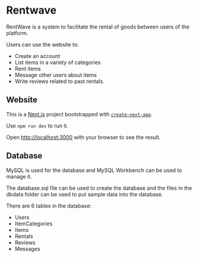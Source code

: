# Rentwave

RentWave is a system to facilitate the rental of goods between users of the platform.

Users can use the website to: 
- Create an account
- List items in a variety of categories
- Rent items
- Message other users about items
- Write reviews related to past rentals.

## Website

This is a [Next.js](https://nextjs.org) project bootstrapped with [`create-next-app`](https://nextjs.org/docs/app/api-reference/cli/create-next-app).

Use `npm run dev` to run it.

Open [http://localhost:3000](http://localhost:3000) with your browser to see the result.

## Database

MySQL is used for the database and MySQL Workbench can be used to manage it.

The database.sql file can be used to create the database and the files in the dbdata folder can be used to put sample data into the database.

There are 6 tables in the database:
- Users
- ItemCategories
- Items
- Rentals
- Reviews
- Messages